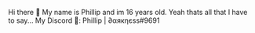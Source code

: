 Hi there 👋
My name is Phillip and im 16 years old.
Yeah thats all that I have to say...
My Discord 💬: Phillip | ∂αякηєѕѕ#9691
